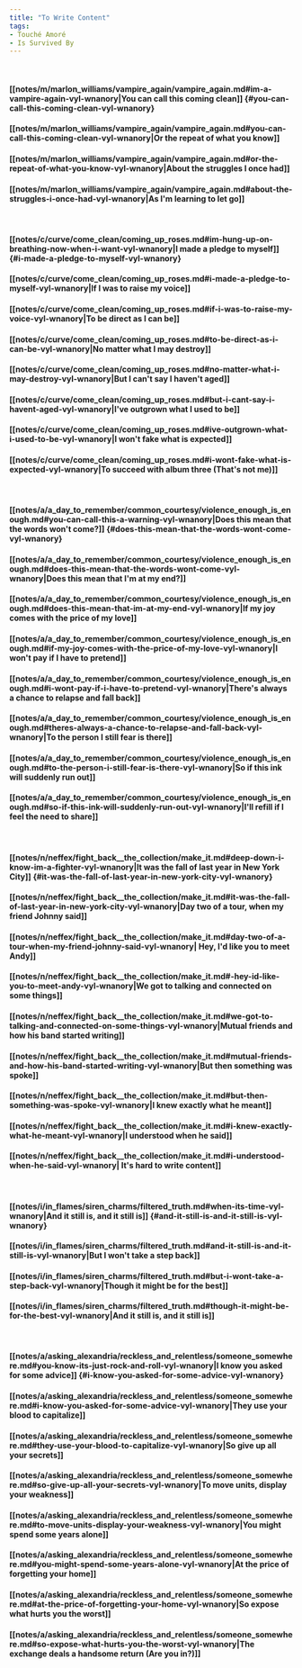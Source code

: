 ```yaml
---
title: "To Write Content"
tags:
- Touché Amoré
- Is Survived By
---
```

&nbsp;
#### [[notes/m/marlon_williams/vampire_again/vampire_again.md#im-a-vampire-again-vyl-wnanory|You can call this coming clean]] {#you-can-call-this-coming-clean-vyl-wnanory}
#### [[notes/m/marlon_williams/vampire_again/vampire_again.md#you-can-call-this-coming-clean-vyl-wnanory|Or the repeat of what you know]]
#### [[notes/m/marlon_williams/vampire_again/vampire_again.md#or-the-repeat-of-what-you-know-vyl-wnanory|About the struggles I once had]]
#### [[notes/m/marlon_williams/vampire_again/vampire_again.md#about-the-struggles-i-once-had-vyl-wnanory|As I'm learning to let go]]
&nbsp;
#### [[notes/c/curve/come_clean/coming_up_roses.md#im-hung-up-on-breathing-now-when-i-want-vyl-wnanory|I made a pledge to myself]] {#i-made-a-pledge-to-myself-vyl-wnanory}
#### [[notes/c/curve/come_clean/coming_up_roses.md#i-made-a-pledge-to-myself-vyl-wnanory|If I was to raise my voice]]
#### [[notes/c/curve/come_clean/coming_up_roses.md#if-i-was-to-raise-my-voice-vyl-wnanory|To be direct as I can be]]
#### [[notes/c/curve/come_clean/coming_up_roses.md#to-be-direct-as-i-can-be-vyl-wnanory|No matter what I may destroy]]
#### [[notes/c/curve/come_clean/coming_up_roses.md#no-matter-what-i-may-destroy-vyl-wnanory|But I can't say I haven't aged]]
#### [[notes/c/curve/come_clean/coming_up_roses.md#but-i-cant-say-i-havent-aged-vyl-wnanory|I've outgrown what I used to be]]
#### [[notes/c/curve/come_clean/coming_up_roses.md#ive-outgrown-what-i-used-to-be-vyl-wnanory|I won't fake what is expected]]
#### [[notes/c/curve/come_clean/coming_up_roses.md#i-wont-fake-what-is-expected-vyl-wnanory|To succeed with album three (That's not me)]]
&nbsp;
#### [[notes/a/a_day_to_remember/common_courtesy/violence_enough_is_enough.md#you-can-call-this-a-warning-vyl-wnanory|Does this mean that the words won't come?]] {#does-this-mean-that-the-words-wont-come-vyl-wnanory}
#### [[notes/a/a_day_to_remember/common_courtesy/violence_enough_is_enough.md#does-this-mean-that-the-words-wont-come-vyl-wnanory|Does this mean that I'm at my end?]]
#### [[notes/a/a_day_to_remember/common_courtesy/violence_enough_is_enough.md#does-this-mean-that-im-at-my-end-vyl-wnanory|If my joy comes with the price of my love]]
#### [[notes/a/a_day_to_remember/common_courtesy/violence_enough_is_enough.md#if-my-joy-comes-with-the-price-of-my-love-vyl-wnanory|I won't pay if I have to pretend]]
#### [[notes/a/a_day_to_remember/common_courtesy/violence_enough_is_enough.md#i-wont-pay-if-i-have-to-pretend-vyl-wnanory|There's always a chance to relapse and fall back]]
#### [[notes/a/a_day_to_remember/common_courtesy/violence_enough_is_enough.md#theres-always-a-chance-to-relapse-and-fall-back-vyl-wnanory|To the person I still fear is there]]
#### [[notes/a/a_day_to_remember/common_courtesy/violence_enough_is_enough.md#to-the-person-i-still-fear-is-there-vyl-wnanory|So if this ink will suddenly run out]]
#### [[notes/a/a_day_to_remember/common_courtesy/violence_enough_is_enough.md#so-if-this-ink-will-suddenly-run-out-vyl-wnanory|I'll refill if I feel the need to share]]
&nbsp;
#### [[notes/n/neffex/fight_back__the_collection/make_it.md#deep-down-i-know-im-a-fighter-vyl-wnanory|It was the fall of last year in New York City]] {#it-was-the-fall-of-last-year-in-new-york-city-vyl-wnanory}
#### [[notes/n/neffex/fight_back__the_collection/make_it.md#it-was-the-fall-of-last-year-in-new-york-city-vyl-wnanory|Day two of a tour, when my friend Johnny said]]
#### [[notes/n/neffex/fight_back__the_collection/make_it.md#day-two-of-a-tour-when-my-friend-johnny-said-vyl-wnanory| Hey, I'd like you to meet Andy]]
#### [[notes/n/neffex/fight_back__the_collection/make_it.md#-hey-id-like-you-to-meet-andy-vyl-wnanory|We got to talking and connected on some things]]
#### [[notes/n/neffex/fight_back__the_collection/make_it.md#we-got-to-talking-and-connected-on-some-things-vyl-wnanory|Mutual friends and how his band started writing]]
#### [[notes/n/neffex/fight_back__the_collection/make_it.md#mutual-friends-and-how-his-band-started-writing-vyl-wnanory|But then something was spoke]]
#### [[notes/n/neffex/fight_back__the_collection/make_it.md#but-then-something-was-spoke-vyl-wnanory|I knew exactly what he meant]]
#### [[notes/n/neffex/fight_back__the_collection/make_it.md#i-knew-exactly-what-he-meant-vyl-wnanory|I understood when he said]]
#### [[notes/n/neffex/fight_back__the_collection/make_it.md#i-understood-when-he-said-vyl-wnanory| It's hard to write content]]
&nbsp;
#### [[notes/i/in_flames/siren_charms/filtered_truth.md#when-its-time-vyl-wnanory|And it still is, and it still is]] {#and-it-still-is-and-it-still-is-vyl-wnanory}
#### [[notes/i/in_flames/siren_charms/filtered_truth.md#and-it-still-is-and-it-still-is-vyl-wnanory|But I won't take a step back]]
#### [[notes/i/in_flames/siren_charms/filtered_truth.md#but-i-wont-take-a-step-back-vyl-wnanory|Though it might be for the best]]
#### [[notes/i/in_flames/siren_charms/filtered_truth.md#though-it-might-be-for-the-best-vyl-wnanory|And it still is, and it still is]]
&nbsp;
#### [[notes/a/asking_alexandria/reckless_and_relentless/someone_somewhere.md#you-know-its-just-rock-and-roll-vyl-wnanory|I know you asked for some advice]] {#i-know-you-asked-for-some-advice-vyl-wnanory}
#### [[notes/a/asking_alexandria/reckless_and_relentless/someone_somewhere.md#i-know-you-asked-for-some-advice-vyl-wnanory|They use your blood to capitalize]]
#### [[notes/a/asking_alexandria/reckless_and_relentless/someone_somewhere.md#they-use-your-blood-to-capitalize-vyl-wnanory|So give up all your secrets]]
#### [[notes/a/asking_alexandria/reckless_and_relentless/someone_somewhere.md#so-give-up-all-your-secrets-vyl-wnanory|To move units, display your weakness]]
#### [[notes/a/asking_alexandria/reckless_and_relentless/someone_somewhere.md#to-move-units-display-your-weakness-vyl-wnanory|You might spend some years alone]]
#### [[notes/a/asking_alexandria/reckless_and_relentless/someone_somewhere.md#you-might-spend-some-years-alone-vyl-wnanory|At the price of forgetting your home]]
#### [[notes/a/asking_alexandria/reckless_and_relentless/someone_somewhere.md#at-the-price-of-forgetting-your-home-vyl-wnanory|So expose what hurts you the worst]]
#### [[notes/a/asking_alexandria/reckless_and_relentless/someone_somewhere.md#so-expose-what-hurts-you-the-worst-vyl-wnanory|The exchange deals a handsome return (Are you in?)]]
